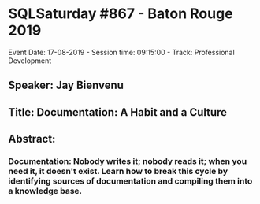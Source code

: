 # SQLSaturday #867 - Baton Rouge 2019
Event Date: 17-08-2019 - Session time: 09:15:00 - Track: Professional Development
## Speaker: Jay Bienvenu
## Title: Documentation: A Habit and a Culture
## Abstract:
### Documentation: Nobody writes it; nobody reads it; when you need it, it doesn't exist. Learn how to break this cycle by identifying sources of documentation and compiling them into a knowledge base.

